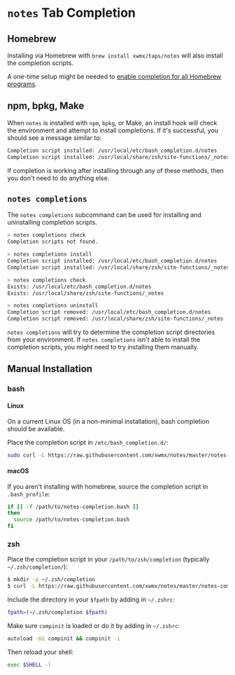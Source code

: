 # `notes` Tab Completion

## Homebrew

Installing via Homebrew with `brew install xwmx/taps/notes` will also
install the completion scripts.

A one-time setup might be needed to [enable completion for all Homebrew
programs](https://docs.brew.sh/Shell-Completion).

## npm, bpkg, Make

When `notes` is installed with `npm`, `bpkg`, or Make, an install hook will
check the environment and attempt to install completions. If it's successful,
you should see a message similar to:

```bash
Completion script installed: /usr/local/etc/bash_completion.d/notes
Completion script installed: /usr/local/share/zsh/site-functions/_notes
```

If completion is working after installing through any of these methods, then
you don't need to do anything else.

## `notes completions`

The `notes completions` subcommand can be used for installing and uninstalling
completion scripts.

```bash
> notes completions check
Completion scripts not found.

> notes completions install
Completion script installed: /usr/local/etc/bash_completion.d/notes
Completion script installed: /usr/local/share/zsh/site-functions/_notes

> notes completions check
Exists: /usr/local/etc/bash_completion.d/notes
Exists: /usr/local/share/zsh/site-functions/_notes

> notes completions uninstall
Completion script removed: /usr/local/etc/bash_completion.d/notes
Completion script removed: /usr/local/share/zsh/site-functions/_notes
```

`notes completions` will try to determine the completion script directories
from your environment. If `notes completions` isn't able to install
the completion scripts, you might need to try installing them manually.

## Manual Installation

### bash

#### Linux

On a current Linux OS (in a non-minimal installation), bash completion should
be available.

Place the completion script in `/etc/bash_completion.d/`:

```bash
sudo curl -L https://raw.githubusercontent.com/xwmx/notes/master/notes-completion.bash -o /etc/bash_completion.d/notes
```

#### macOS

If you aren't installing with homebrew, source the completion script in
`.bash_profile`:

```sh
if [[ -f /path/to/notes-completion.bash ]]
then
  source /path/to/notes-completion.bash
fi
```

### zsh

Place the completion script in your `/path/to/zsh/completion` (typically
`~/.zsh/completion/`):

```bash
$ mkdir -p ~/.zsh/completion
$ curl -L https://raw.githubusercontent.com/xwmx/notes/master/notes-completion.zsh > ~/.zsh/completion/_notes
```
Include the directory in your `$fpath` by adding in `~/.zshrc`:

```bash
fpath=(~/.zsh/completion $fpath)
```

Make sure `compinit` is loaded or do it by adding in `~/.zshrc`:

```bash
autoload -Uz compinit && compinit -i
```

Then reload your shell:

```bash
exec $SHELL -l
```
